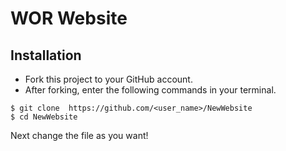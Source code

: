 # WOR Website

## Installation
- Fork this project to your GitHub account.
- After forking, enter the following commands in your terminal.
```
$ git clone  https://github.com/<user_name>/NewWebsite
$ cd NewWebsite
```
Next change the file as you want!